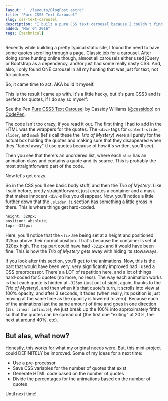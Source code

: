 ```yaml
---
layout: "../layouts/BlogPost.astro"
title: "Pure CSS3 Text Carousel"
slug: css-text-carousel
description: "I built a pure CSS text carousel because I couldn't find one I liked. Here's how I did it, and tweaks for later."
added: "Mar 04 2016"
tags: [technical]
---
```


Recently while building a pretty typical static site, I found the need to have
some quotes scrolling through a page. Classic job for a carousel. After doing
some hunting online though, almost all carousels either used jQuery or Bootstrap
as a dependency, and/or just had some really nasty CSS. And, also, I only found
ONE carousel in all my hunting that was just for text, not for pictures.

So, it came time to act. AKA build it myself.

This is the result I came up with. It's a little hacky, but it's pure CSS3 and
is perfect for quotes, if I do say so myself:

<p data-height="268" data-theme-id="0" data-slug-hash="MyaWzp" data-default-tab="result" data-user="cassidoo" class="codepen">See the Pen <a href="http://codepen.io/cassidoo/pen/MyaWzp/">Pure CSS3 Text Carousel</a> by Cassidy Williams (<a href="http://codepen.io/cassidoo">@cassidoo</a>) on <a href="http://codepen.io">CodePen</a>.</p>
<script async src="//assets.codepen.io/assets/embed/ei.js"></script>

The code isn't too crazy, if you read it out. The first thing I had to add in
the HTML was the wrappers for the quotes. The `<div>` tags for
`content-slider`, `slider`, and `mask` (let's call these the _Trio of Mystery_)
were all purely for the actual box holding the quotes and making sure that they
disappeared when they "faded away" (I use quotes because of how it's written,
you'll see).

Then you see that there's an unordered list, where each `<li>` has an animation
class and contains a quote and its source. This is probably the most
straightforward part of the code.

Now let's get crazy.

So in the CSS you'll see basic body stuff, and then the _Trio of Mystery_. Like
I said before, pretty straightforward, just creates a container and a mask that
makes innocent `<div>`s like you disappear. Now, you'll notice a little further
down that the `.slider li` section has something a little gross in there. This
is where things get hard-coded.

```css
height: 320px;
position: absolute;
top: -325px;
```

Here, you'll notice that the `<li>` are being set at a height and positioned
325px above their normal position. That's because the container is set at 320px
high. The `top` part could have had `-321px` and it would have been fine. This
is how the _Trio of Mystery_ gets away with hiding its stowaways.

If you look after this section, you'll get to the animations. Now, this is the
part that would have been very, very significantly improved had I used a CSS
preprocessor. There's a LOT of repetition here, and a lot of things hard-coded
for 5 quotes (no more, no less). The way each animation works is that each
quote is hidden at `-325px` (just out of sight, again, thanks to the _Trio of
Mystery_), and then when it's that quote's turn, it scrolls into view at 100%
opacity, and after 3 seconds, it fades (when really, its position is just moving
at the same time as the opacity is lowered to zero). Because each of the
animations last the same amount of time and goes in one direction
(`15s linear infinite`), we just break up the 100% into approximately fifths so
that the quotes can be spread out (the first one "exiting" at 20%, the next at
around 40%, etc).

## But alas, what now?

Honestly, this works for what my original needs were. But, this mini-project
could DEFINITELY be improved. Some of my ideas for a next time:

- Use a pre-processor
- Save CSS variables for the number of quotes that exist
- Generate HTML code based on the number of quotes
- Divide the percentages for the animations based on the number of quotes

Until next time!

